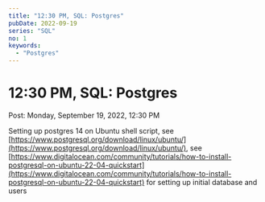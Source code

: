 ```yaml
---
title: "12:30 PM, SQL: Postgres"
pubDate: 2022-09-19
series: "SQL"
no: 1
keywords:
  - "Postgres"
---
```


# 12:30 PM, SQL: Postgres

Post: Monday, September 19, 2022, 12:30 PM

Setting up postgres 14 on Ubuntu shell script, see [https://www.postgresql.org/download/linux/ubuntu/](https://www.postgresql.org/download/linux/ubuntu/), see [https://www.digitalocean.com/community/tutorials/how-to-install-postgresql-on-ubuntu-22-04-quickstart](https://www.digitalocean.com/community/tutorials/how-to-install-postgresql-on-ubuntu-22-04-quickstart) for setting up initial database and users

